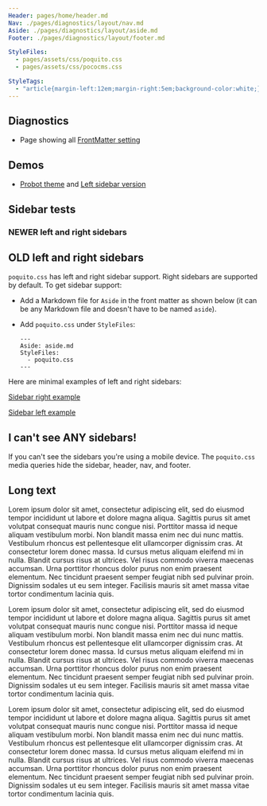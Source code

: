 ```yaml
---
Header: pages/home/header.md
Nav: ./pages/diagnostics/layout/nav.md
Aside: ./pages/diagnostics/layout/aside.md
Footer: ./pages/diagnostics/layout/footer.md

StyleFiles:
  - pages/assets/css/poquito.css
  - pages/assets/css/pococms.css

StyleTags:
  - "article{margin-left:12em;margin-right:5em;background-color:white;}"
---
```

## Diagnostics

* Page showing all [FrontMatter setting](pages/diagnostics/allfeatures.html)

## Demos

* [Probot theme](pages/demo/probot.html) and [Left sidebar version](pages/demo/probot-left.html)

## Sidebar tests

### NEWER left and right sidebars

## OLD left and right sidebars
`poquito.css` has left and right sidebar support. Right sidebars are
supported by default. To get sidebar support:

* Add a Markdown file for `Aside` in the
front matter as shown below (it can be any Markdown file and doesn't
have to be named `aside`).
* Add `poquito.css` under `StyleFiles`:

      ---
      Aside: aside.md
      StyleFiles:
        - poquito.css
      ---

Here are minimal examples of left and right sidebars:

[Sidebar right example](sidebar-right.html)

[Sidebar left example](sidebar-left.html)

## I can't see ANY sidebars!

If you can't see the sidebars you're using a mobile device. The `poquito.css`
media queries hide the sidebar, header, nav, and footer.

## Long text

Lorem ipsum dolor sit amet, consectetur adipiscing elit, sed do eiusmod tempor incididunt ut labore et dolore magna aliqua. Sagittis purus sit amet volutpat consequat mauris nunc congue nisi. Porttitor massa id neque aliquam vestibulum morbi. Non blandit massa enim nec dui nunc mattis. Vestibulum rhoncus est pellentesque elit ullamcorper dignissim cras. At consectetur lorem donec massa. Id cursus metus aliquam eleifend mi in nulla. Blandit cursus risus at ultrices. Vel risus commodo viverra maecenas accumsan. Urna porttitor rhoncus dolor purus non enim praesent elementum. Nec tincidunt praesent semper feugiat nibh sed pulvinar proin. Dignissim sodales ut eu sem integer. Facilisis mauris sit amet massa vitae tortor condimentum lacinia quis.


Lorem ipsum dolor sit amet, consectetur adipiscing elit, sed do eiusmod tempor incididunt ut labore et dolore magna aliqua. Sagittis purus sit amet volutpat consequat mauris nunc congue nisi. Porttitor massa id neque aliquam vestibulum morbi. Non blandit massa enim nec dui nunc mattis. Vestibulum rhoncus est pellentesque elit ullamcorper dignissim cras. At consectetur lorem donec massa. Id cursus metus aliquam eleifend mi in nulla. Blandit cursus risus at ultrices. Vel risus commodo viverra maecenas accumsan. Urna porttitor rhoncus dolor purus non enim praesent elementum. Nec tincidunt praesent semper feugiat nibh sed pulvinar proin. Dignissim sodales ut eu sem integer. Facilisis mauris sit amet massa vitae tortor condimentum lacinia quis.

Lorem ipsum dolor sit amet, consectetur adipiscing elit, sed do eiusmod tempor incididunt ut labore et dolore magna aliqua. Sagittis purus sit amet volutpat consequat mauris nunc congue nisi. Porttitor massa id neque aliquam vestibulum morbi. Non blandit massa enim nec dui nunc mattis. Vestibulum rhoncus est pellentesque elit ullamcorper dignissim cras. At consectetur lorem donec massa. Id cursus metus aliquam eleifend mi in nulla. Blandit cursus risus at ultrices. Vel risus commodo viverra maecenas accumsan. Urna porttitor rhoncus dolor purus non enim praesent elementum. Nec tincidunt praesent semper feugiat nibh sed pulvinar proin. Dignissim sodales ut eu sem integer. Facilisis mauris sit amet massa vitae tortor condimentum lacinia quis.



